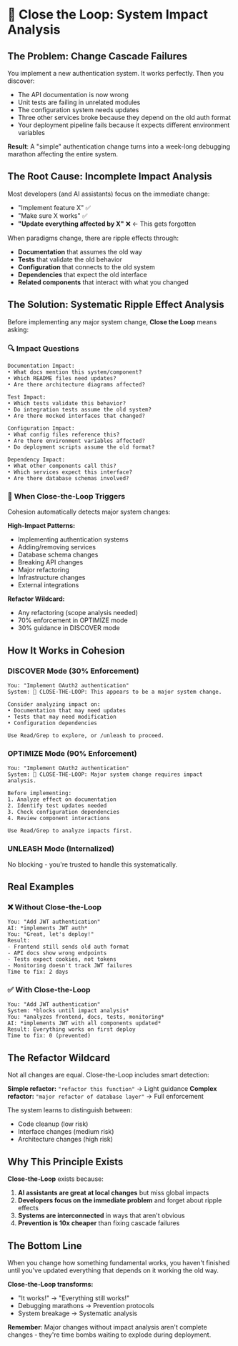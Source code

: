 # 🔗 Close the Loop: System Impact Analysis

## The Problem: Change Cascade Failures

You implement a new authentication system. It works perfectly. Then you discover:
- The API documentation is now wrong
- Unit tests are failing in unrelated modules  
- The configuration system needs updates
- Three other services broke because they depend on the old auth format
- Your deployment pipeline fails because it expects different environment variables

**Result**: A "simple" authentication change turns into a week-long debugging marathon affecting the entire system.

## The Root Cause: Incomplete Impact Analysis

Most developers (and AI assistants) focus on the immediate change:
- "Implement feature X" ✅
- "Make sure X works" ✅  
- **"Update everything affected by X"** ❌ ← This gets forgotten

When paradigms change, there are ripple effects through:
- **Documentation** that assumes the old way
- **Tests** that validate the old behavior
- **Configuration** that connects to the old system
- **Dependencies** that expect the old interface
- **Related components** that interact with what you changed

## The Solution: Systematic Ripple Effect Analysis

Before implementing any major system change, **Close the Loop** means asking:

### 🔍 **Impact Questions**
```
Documentation Impact:
• What docs mention this system/component?
• Which README files need updates?
• Are there architecture diagrams affected?

Test Impact:  
• Which tests validate this behavior?
• Do integration tests assume the old system?
• Are there mocked interfaces that changed?

Configuration Impact:
• What config files reference this?
• Are there environment variables affected?
• Do deployment scripts assume the old format?

Dependency Impact:
• What other components call this?
• Which services expect this interface?  
• Are there database schemas involved?
```

### 🎯 **When Close-the-Loop Triggers**

Cohesion automatically detects major system changes:

**High-Impact Patterns:**
- Implementing authentication systems
- Adding/removing services  
- Database schema changes
- Breaking API changes
- Major refactoring
- Infrastructure changes
- External integrations

**Refactor Wildcard:**
- Any refactoring (scope analysis needed)
- 70% enforcement in OPTIMIZE mode
- 30% guidance in DISCOVER mode

## How It Works in Cohesion

### DISCOVER Mode (30% Enforcement)
```
You: "Implement OAuth2 authentication"
System: 🔗 CLOSE-THE-LOOP: This appears to be a major system change.

Consider analyzing impact on:
• Documentation that may need updates
• Tests that may need modification  
• Configuration dependencies

Use Read/Grep to explore, or /unleash to proceed.
```

### OPTIMIZE Mode (90% Enforcement)  
```
You: "Implement OAuth2 authentication"
System: 🔗 CLOSE-THE-LOOP: Major system change requires impact analysis.

Before implementing:
1. Analyze effect on documentation
2. Identify test updates needed
3. Check configuration dependencies  
4. Review component interactions

Use Read/Grep to analyze impacts first.
```

### UNLEASH Mode (Internalized)
No blocking - you're trusted to handle this systematically.

## Real Examples

### ❌ **Without Close-the-Loop**
```
You: "Add JWT authentication"
AI: *implements JWT auth*
You: "Great, let's deploy!"
Result: 
- Frontend still sends old auth format
- API docs show wrong endpoints
- Tests expect cookies, not tokens
- Monitoring doesn't track JWT failures
Time to fix: 2 days
```

### ✅ **With Close-the-Loop**
```
You: "Add JWT authentication"  
System: *blocks until impact analysis*
You: *analyzes frontend, docs, tests, monitoring*
AI: *implements JWT with all components updated*
Result: Everything works on first deploy
Time to fix: 0 (prevented)
```

## The Refactor Wildcard

Not all changes are equal. Close-the-Loop includes smart detection:

**Simple refactor:** `"refactor this function"` → Light guidance
**Complex refactor:** `"major refactor of database layer"` → Full enforcement  

The system learns to distinguish between:
- Code cleanup (low risk)
- Interface changes (medium risk) 
- Architecture changes (high risk)

## Why This Principle Exists

**Close-the-Loop** exists because:

1. **AI assistants are great at local changes** but miss global impacts
2. **Developers focus on the immediate problem** and forget about ripple effects  
3. **Systems are interconnected** in ways that aren't obvious
4. **Prevention is 10x cheaper** than fixing cascade failures

## The Bottom Line

When you change how something fundamental works, you haven't finished until you've updated everything that depends on it working the old way.

**Close-the-Loop transforms:**
- "It works!" → "Everything still works!"
- Debugging marathons → Prevention protocols
- System breakage → Systematic analysis

**Remember**: Major changes without impact analysis aren't complete changes - they're time bombs waiting to explode during deployment.